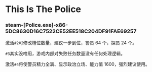 # This Is The Police

### steam-[Police.exe]-x86-5DC8630D16C7522CE52EE518C204DF91FAE69257
激活`#2`可修改槽位数量，建议一步到位，警员 64 个，探员 24 个。

`#3`其实没啥用，游戏内部对失败任务数量没有任何处理逻辑。

激活`#4`将使警员精力全满、显示政治立场、能力值 1600，强烈建议使用。
